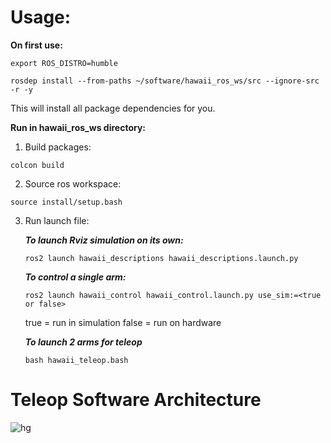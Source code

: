 # Usage:

**On first use:**

`export ROS_DISTRO=humble`

`rosdep install --from-paths ~/software/hawaii_ros_ws/src --ignore-src -r -y`

This will install all package dependencies for you.

**Run in hawaii_ros_ws directory:**

1. Build packages:

`colcon build`

2. Source ros workspace:

`source install/setup.bash`

3. Run launch file:

    ***To launch Rviz simulation on its own:***
    
    `ros2 launch hawaii_descriptions hawaii_descriptions.launch.py`
    
    ***To control a single arm:***
    
    `ros2 launch hawaii_control hawaii_control.launch.py use_sim:=<true or false>`
    
    true = run in simulation
    false =  run on hardware
  
    ***To launch 2 arms for teleop***
    
    `bash hawaii_teleop.bash`

# Teleop Software Architecture

![hg](https://github.com/hawaiirobotics/software/assets/54551825/62a861b0-3dd4-4b38-8217-f54dcffa96fe)

